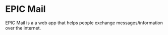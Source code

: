 # EPIC Mail

EPIC Mail is a a web app that helps people exchange messages/information over the internet.